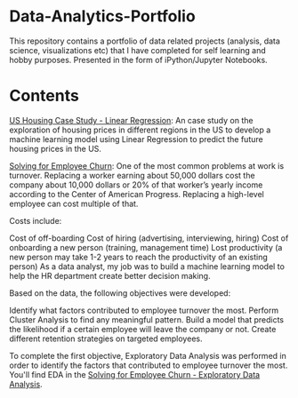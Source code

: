 # Data-Analytics-Portfolio

This repository contains a portfolio of data related projects (analysis, data science, visualizations etc) that I have completed for self learning and hobby purposes. Presented in the form of iPython/Jupyter Notebooks.

# Contents

[US Housing Case Study - Linear Regression](https://github.com/anas-136/Data-Analytics-Portfolio/blob/master/US%20Housing%20Case%20Study%20-%20Linear%20Regression.ipynb): An case study on the exploration of housing prices in different regions in the US to develop a machine learning model using Linear Regression to predict the future housing prices in the US.

[Solving for Employee Churn](https://github.com/anas-136/Data-Analytics-Portfolio/blob/master/Solving%20for%20Employee%20Churn%20-%20%20A%20Case%20Study.ipynb): 
One of the most common problems at work is turnover. Replacing a worker earning about 50,000 dollars cost the company about 10,000 dollars or 20% of that worker’s yearly income according to the Center of American Progress. Replacing a high-level employee can cost multiple of that.

Costs include:

Cost of off-boarding
Cost of hiring (advertising, interviewing, hiring)
Cost of onboarding a new person (training, management time)
Lost productivity (a new person may take 1-2 years to reach the productivity of an existing person)
As a data analyst, my job was to build a machine learning model to help the HR department create better decision making.

Based on the data, the following objectives were developed:

Identify what factors contributed to employee turnover the most.
Perform Cluster Analysis to find any meaningful pattern.
Build a model that predicts the likelihood if a certain employee will leave the company or not.
Create different retention strategies on targeted employees.  

To complete the first objective, Exploratory Data Analysis was performed in order to identify the factors that contributed to employee turnover the most. You'll find EDA in the [Solving for Employee Churn - Exploratory Data Analysis](https://github.com/anas-136/Data-Analytics-Portfolio/blob/master/Solving%20for%20Employee%20Churn%20-%20Exploratory%20Data%20Analysis.ipynb).
